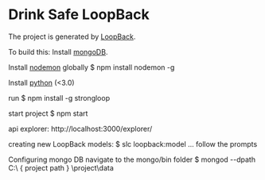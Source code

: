 # Drink Safe LoopBack

The project is generated by [LoopBack](http://loopback.io).

To build this:
  Install [mongoDB](https://www.mongodb.org/downloads#production).

  Install [nodemon](https://github.com/remy/nodemon) globally
    $ npm install nodemon -g
    
  Install [python](https://www.python.org/ftp/python/2.7.10/python-2.7.10.msi) (<3.0) 

run
  $ npm install -g strongloop

start project
  $ npm start

api explorer:
  http://localhost:3000/explorer/

creating new LoopBack models:
  $ slc loopback:model
  ... follow the prompts


Configuring mongo DB
 navigate to the mongo/bin   folder
	$ mongod --dpath C:\ { project path } \project\data
